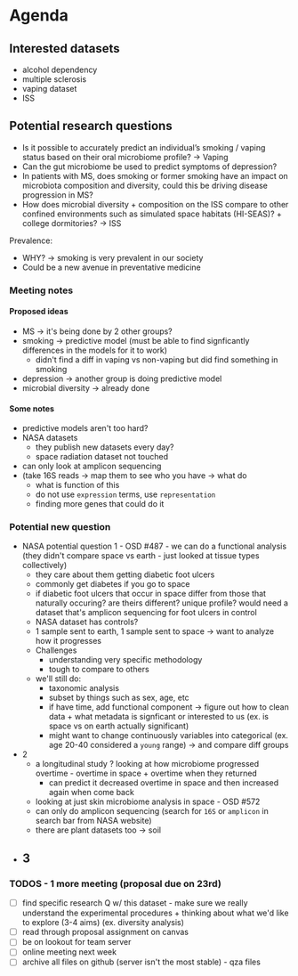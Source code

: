 # Agenda
## Interested datasets
- alcohol dependency
- multiple sclerosis
- vaping dataset
- ISS

## Potential research questions
- Is it possible to accurately predict an individual’s smoking / vaping status based on their oral microbiome profile? -> Vaping
- Can the gut microbiome be used to predict symptoms of depression?
- In patients with MS, does smoking or former smoking have an impact on microbiota composition and diversity, could this be driving disease progression in MS?
- How does microbial diversity + composition on the ISS compare to other confined environments such as simulated space habitats (HI-SEAS)? + college dormitories? -> ISS

Prevalence:
- WHY? -> smoking is very prevalent in our society
- Could be a new avenue in preventative medicine 

### Meeting notes

#### Proposed ideas
- MS -> it's being done by 2 other groups?
- smoking -> predictive model (must be able to find signficantly differences in the models for it to work)
  - didn't find a diff in vaping vs non-vaping but did find something in smoking
- depression -> another group is doing predictive model
- microbial diversity -> already done

#### Some notes
- predictive models aren't too hard?
- NASA datasets
  - they publish new datasets every day?
  - space radiation dataset not touched
- can only look at amplicon sequencing
- (take 16S reads -> map them to see who you have -> what do
  - what is function of this
  - do not use `expression` terms, use `representation`
  - finding more genes that could do it

### Potential new question
- NASA potential question 1 - OSD #487 - we can do a functional analysis (they didn't compare space vs earth - just looked at tissue types collectively)
  - they care about them getting diabetic foot ulcers
  - commonly get diabetes if you go to space
  - if diabetic foot ulcers that occur in space differ from those that naturally occuring? are theirs different? unique profile? would need a dataset that's amplicon sequencing for foot ulcers in control
  - NASA dataset has controls?
  - 1 sample sent to earth, 1 sample sent to space -> want to analyze how it progresses
  - Challenges
      - understanding very specific methodology
      - tough to compare to others
  - we'll still do:
      - taxonomic analysis
      - subset by things such as sex, age, etc
      - if have time, add functional component -> figure out how to clean data + what metadata is signficant or interested to us (ex. is space vs on earth actually significant)
      - might want to change continuously variables into categorical (ex. age 20-40 considered a `young` range) -> and compare diff groups
- 2
  - a longitudinal study ? looking at how microbiome progressed overtime - overtime in space + overtime when they returned
      - can predict it decreased overtime in space and then increased again when come back
  - looking at just skin microbiome analysis in space - OSD #572
  - can only do amplicon sequencing (search for `16S` or `amplicon` in search bar from NASA website)
  - there are plant datasets too -> soil
- 3
  - 

### TODOS - 1 more meeting (proposal due on 23rd)
- [ ] find specific research Q w/ this dataset - make sure we really understand the experimental procedures + thinking about what we'd like to explore (3-4 aims) (ex. diversity analysis)
- [ ] read through proposal assignment on canvas
- [ ] be on lookout for team server
- [ ] online meeting next week
- [ ] archive all files on github (server isn't the most stable) - qza files
